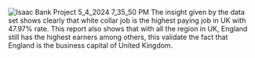 ![Isaac Bank Project 5_4_2024 7_35_50 PM](https://github.com/AdewoleK/UK-BANK-CUSTOMER-ANALYSIS/assets/159004650/fc86d12e-46de-457e-84dd-b745e7d2a76b)
The insight given by the data set shows clearly that white collar job is the highest paying job in UK with 47.97% rate. This report also shows that with all the region in UK, England still has the highest earners among others, this validate the fact that England is the business capital of United Kingdom.
